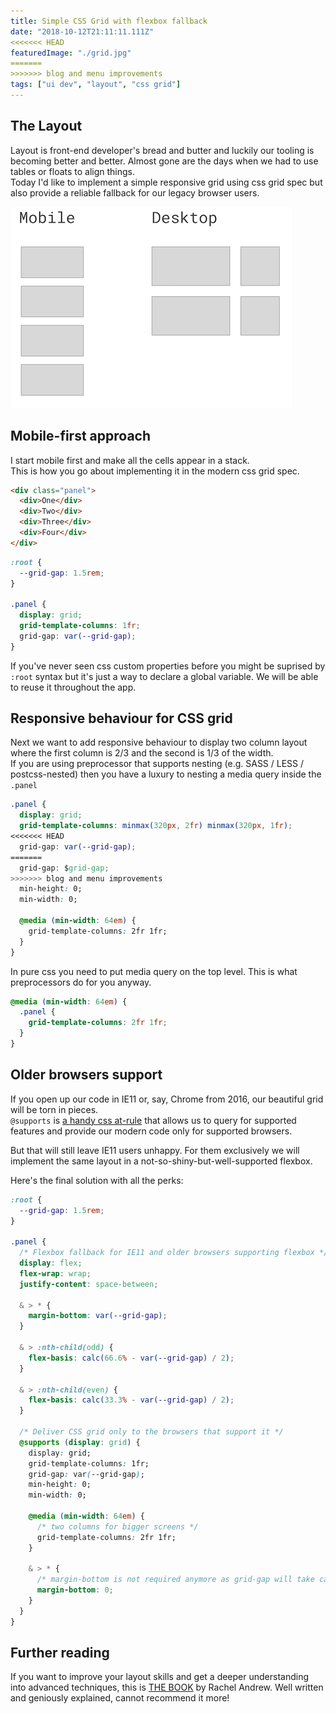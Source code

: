 ```yaml
---
title: Simple CSS Grid with flexbox fallback
date: "2018-10-12T21:11:11.111Z"
<<<<<<< HEAD
featuredImage: "./grid.jpg"
=======
>>>>>>> blog and menu improvements
tags: ["ui dev", "layout", "css grid"]
---
```


## The Layout

Layout is front-end developer's bread and butter and luckily our tooling is becoming better and better. Almost gone are the days when we had to use tables or floats to align things.  
Today I'd like to implement a simple responsive grid using css grid spec but also provide a reliable fallback for our legacy browser users.

![The Layout](./layout.png)

## Mobile-first approach

I start mobile first and make all the cells appear in a stack.  
This is how you go about implementing it in the modern css grid spec.

```html
<div class="panel">
  <div>One</div>
  <div>Two</div>
  <div>Three</div>
  <div>Four</div>
</div>
```

```css
:root {
  --grid-gap: 1.5rem;
}

.panel {
  display: grid;
  grid-template-columns: 1fr;
  grid-gap: var(--grid-gap);
}
```

If you've never seen css custom properties before you might be suprised by `:root` syntax but it's just a way to declare a global variable. We will be able to reuse it throughout the app.

## Responsive behaviour for CSS grid

Next we want to add responsive behaviour to display two column layout where the first column is 2/3 and the second is 1/3 of the width.  
If you are using preprocessor that supports nesting (e.g. SASS / LESS / postcss-nested) then you have a luxury to nesting a media query inside the `.panel`

```css
.panel {
  display: grid;
  grid-template-columns: minmax(320px, 2fr) minmax(320px, 1fr);
<<<<<<< HEAD
  grid-gap: var(--grid-gap);
=======
  grid-gap: $grid-gap;
>>>>>>> blog and menu improvements
  min-height: 0;
  min-width: 0;

  @media (min-width: 64em) {
    grid-template-columns: 2fr 1fr;
  }
}
```

In pure css you need to put media query on the top level. This is what preprocessors do for you anyway.

```css
@media (min-width: 64em) {
  .panel {
    grid-template-columns: 2fr 1fr;
  }
}
```

## Older browsers support

If you open up our code in IE11 or, say, Chrome from 2016, our beautiful grid will be torn in pieces.  
`@supports` is [a handy css at-rule](https://developer.mozilla.org/en-US/docs/Web/CSS/@supports) that allows us to query for supported features and provide our modern code only for supported browsers.

But that will still leave IE11 users unhappy. For them exclusively we will implement the same layout in a not-so-shiny-but-well-supported flexbox.

Here's the final solution with all the perks:

```css
:root {
  --grid-gap: 1.5rem;
}

.panel {
  /* Flexbox fallback for IE11 and older browsers supporting flexbox */
  display: flex;
  flex-wrap: wrap;
  justify-content: space-between;

  & > * {
    margin-bottom: var(--grid-gap);
  }

  & > :nth-child(odd) {
    flex-basis: calc(66.6% - var(--grid-gap) / 2);
  }

  & > :nth-child(even) {
    flex-basis: calc(33.3% - var(--grid-gap) / 2);
  }

  /* Deliver CSS grid only to the browsers that support it */
  @supports (display: grid) {
    display: grid;
    grid-template-columns: 1fr;
    grid-gap: var(--grid-gap);
    min-height: 0;
    min-width: 0;

    @media (min-width: 64em) {
      /* two columns for bigger screens */
      grid-template-columns: 2fr 1fr;
    }

    & > * {
      /* margin-bottom is not required anymore as grid-gap will take care of vertial gaps too */
      margin-bottom: 0;
    }
  }
}
```

## Further reading

If you want to improve your layout skills and get a deeper understanding into advanced techniques, this is [THE BOOK](https://abookapart.com/products/the-new-css-layout) by Rachel Andrew. Well written and geniously explained, cannot recommend it more!
